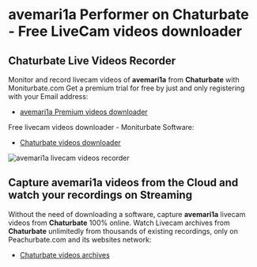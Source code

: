 # avemari1a Performer on Chaturbate - Free LiveCam videos downloader

## Chaturbate Live Videos Recorder

Monitor and record livecam videos of **avemari1a** from **Chaturbate** with Moniturbate.com
Get a premium trial for free by just and only registering with your Email address:
* [avemari1a Premium videos downloader](https://moniturbate.com/request-demo-licence-key.html)

Free livecam videos downloader - Moniturbate Software:
* [Chaturbate videos downloader](https://moniturbate.com/moniturbate-download-software.html)

![avemari1a livecam videos recorder](https://peachurnet.com/templates/moniturbate-software.png)


## Capture avemari1a videos from the Cloud and watch your recordings on Streaming

Without the need of downloading a software, capture **avemari1a** livecam videos from **Chaturbate** 100% online.
Watch Livecam archives from **Chaturbate** unlimitedly from thousands of existing recordings, only on Peachurbate.com and its websites network:
* [Chaturbate videos archives](https://peachurnet.com/)